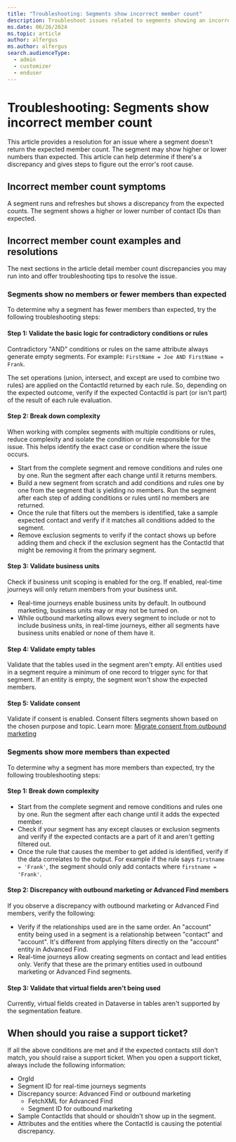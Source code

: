 ```yaml
---
title: "Troubleshooting: Segments show incorrect member count"
description: Troubleshoot issues related to segments showing an incorrect member count in Dynamics 365 Customer Insights - Journeys.
ms.date: 06/26/2024
ms.topic: article
author: alfergus
ms.author: alfergus
search.audienceType: 
  - admin
  - customizer
  - enduser
---
```


# Troubleshooting: Segments show incorrect member count

This article provides a resolution for an issue where a segment doesn't return the expected member count. The segment may show higher or lower numbers than expected. This article can help determine if there's a discrepancy and gives steps to figure out the error's root cause.

## Incorrect member count symptoms

A segment runs and refreshes but shows a discrepancy from the expected counts. The segment shows a higher or lower number of contact IDs than expected.

## Incorrect member count examples and resolutions

The next sections in the article detail member count discrepancies you may run into and offer troubleshooting tips to resolve the issue.

### Segments show no members or fewer members than expected

To determine why a segment has fewer members than expected, try the following troubleshooting steps:

#### Step 1: Validate the basic logic for contradictory conditions or rules

Contradictory "AND" conditions or rules on the same attribute always generate empty segments. For example: `FirstName = Joe AND FirstName = Frank`.

The set operations (union, intersect, and except are used to combine two rules) are applied on the ContactId returned by each rule. So, depending on the expected outcome, verify if the expected ContactId is part (or isn't part) of the result of each rule evaluation.

#### Step 2: Break down complexity

When working with complex segments with multiple conditions or rules, reduce complexity and isolate the condition or rule responsible for the issue. This helps identify the exact case or condition where the issue occurs.

- Start from the complete segment and remove conditions and rules one by one. Run the segment after each change until it returns members.
- Build a new segment from scratch and add conditions and rules one by one from the segment that is yielding no members. Run the segment after each step of adding conditions or rules until no members are returned.
- Once the rule that filters out the members is identified, take a sample expected contact and verify if it matches all conditions added to the segment.
- Remove exclusion segments to verify if the contact shows up before adding them and check if the exclusion segment has the ContactId that might be removing it from the primary segment.

#### Step 3: Validate business units

Check if business unit scoping is enabled for the org. If enabled, real-time journeys will only return members from your business unit.

- Real-time journeys enable business units by default. In outbound marketing, business units may or may not be turned on.
- While outbound marketing allows every segment to include or not to include business units, in real-time journeys, either all segments have business units enabled or none of them have it.

#### Step 4: Validate empty tables

Validate that the tables used in the segment aren't empty. All entities used in a segment require a minimum of one record to trigger sync for that segment. If an entity is empty, the segment won't show the expected members.

#### Step 5: Validate consent

Validate if consent is enabled. Consent filters segments shown based on the chosen purpose and topic. Learn more: [Migrate consent from outbound marketing](real-time-marketing-consent-transition.md#migrate-consent-from-outbound-marketing)

### Segments show more members than expected

To determine why a segment has more members than expected, try the following troubleshooting steps:

#### Step 1: Break down complexity

- Start from the complete segment and remove conditions and rules one by one. Run the segment after each change until it adds the expected member.
- Check if your segment has any except clauses or exclusion segments and verify if the expected contacts are a part of it and aren't getting filtered out.
- Once the rule that causes the member to get added is identified, verify if the data correlates to the output. For example if the rule says `firstname = 'Frank'`, the segment should only add contacts where `firstname = 'Frank'`.

#### Step 2: Discrepancy with outbound marketing or Advanced Find members

If you observe a discrepancy with outbound marketing or Advanced Find members, verify the following:

- Verify if the relationships used are in the same order. An "account" entity being used in a segment is a relationship between "contact" and "account". It's different from applying filters directly on the "account" entity in Advanced Find.
- Real-time journeys allow creating segments on contact and lead entities only. Verify that these are the primary entities used in outbound marketing or Advanced Find segments.

#### Step 3: Validate that virtual fields aren't being used

Currently, virtual fields created in Dataverse in tables aren't supported by the segmentation feature.

## When should you raise a support ticket?

If all the above conditions are met and if the expected contacts still don't match, you should raise a support ticket. When you open a support ticket, always include the following information:

- OrgId
- Segment ID for real-time journeys segments
- Discrepancy source: Advanced Find or outbound marketing
    - FetchXML for Advanced Find
    - Segment ID for outbound marketing
- Sample ContactIds that should or shouldn't show up in the segment.
- Attributes and the entities where the ContactId is causing the potential discrepancy.
